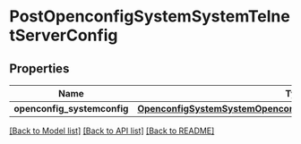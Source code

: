 # PostOpenconfigSystemSystemTelnetServerConfig

## Properties
Name | Type | Description | Notes
------------ | ------------- | ------------- | -------------
**openconfig_systemconfig** | [**OpenconfigSystemSystemOpenconfigsystemsystemTelnetserverConfig**](OpenconfigSystemSystemOpenconfigsystemsystemTelnetserverConfig.md) |  | [optional] 

[[Back to Model list]](../README.md#documentation-for-models) [[Back to API list]](../README.md#documentation-for-api-endpoints) [[Back to README]](../README.md)


